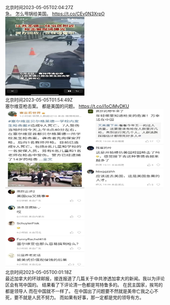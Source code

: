 北京时间2023-05-05T02:04:27Z<br>急。
怎么甩锅给美国。 https://t.co/CEv0N3XrpO<br><img src='/temp/2023/1654185234676449280_0.jpg' width='250' height='250'><br>北京时间2023-05-05T01:54:49Z<br>塞尔维亚枪击案。
都是美国的问题。 https://t.co/i1oCiMyDKU<br><img src='/temp/2023/1654182806740774912_0.jpg' width='250' height='250'><img src='/temp/2023/1654182806740774912_1.jpg' width='250' height='250'><img src='/temp/2023/1654182806740774912_2.jpg' width='250' height='250'><br>北京时间2023-05-05T00:01:18Z<br>最近加拿大的环球邮报，接连报道了几篇关于中共渗透加拿大的新闻。我以为评论区会有骂中国的。
结果看了下评论清一色都是骂特鲁多的。
在民主国家，挨骂的都是领导人
而在中国就不一样了。
在中国出了问题要不然就是美帝亡我之心不死，要不就是人民不努力。
而如果有好事，那一定都是党的领导有方。<br><br>
